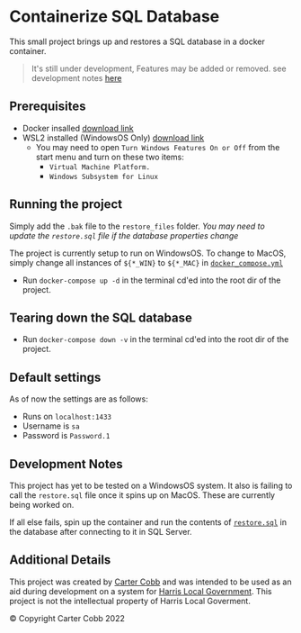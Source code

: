 # Containerize SQL Database

This small project brings up and restores a SQL database in a docker container.

> It's still under development, Features may be added or removed.
> see development notes [here](https://github.com/CarterCobb/Docker-SQL#development-goals)

## Prerequisites

- Docker insalled [download link](https://www.docker.com/products/docker-desktop)
- WSL2 installed (WindowsOS Only) [download link](https://wslstorestorage.blob.core.windows.net/wslblob/wsl_update_x64.msi)
  - You may need to open `Turn Windows Features On or Off` from the start menu and turn on these two items:
    - `Virtual Machine Platform.`
    - `Windows Subsystem for Linux`

## Running the project

Simply add the `.bak` file to the `restore_files` folder.
_You may need to update the `restore.sql` file if the database properties change_

The project is currently setup to run on WindowsOS. To change to MacOS, simply change all instances of `${*_WIN}` to `${*_MAC}` in [`docker_compose.yml`](https://github.com/CarterCobb/Docker-SQL/blob/master/docker-compose.yml)

- Run `docker-compose up -d` in the terminal cd'ed into the root dir of the project.

## Tearing down the SQL database

- Run `docker-compose down -v` in the terminal cd'ed into the root dir of the project.

## Default settings

As of now the settings are as follows:

- Runs on `localhost:1433`
- Username is `sa`
- Password is `Password.1`

## Development Notes

This project has yet to be tested on a WindowsOS system. It also is failing to call the `restore.sql` file once it spins up on MacOS. These are currently being worked on.

If all else fails, spin up the container and run the contents of [`restore.sql`](https://github.com/CarterCobb/Docker-SQL/blob/master/restore_files/restore.sql) in the database after connecting to it in SQL Server.

## Additional Details

This project was created by [Carter Cobb](https://linktr.ee/cjcobb) and was intended to be used as an aid during development on a system for [Harris Local Government](https://www.harrislocalgov.com). This project is not the intellectual property of Harris Local Goverment.

© Copyright Carter Cobb 2022
